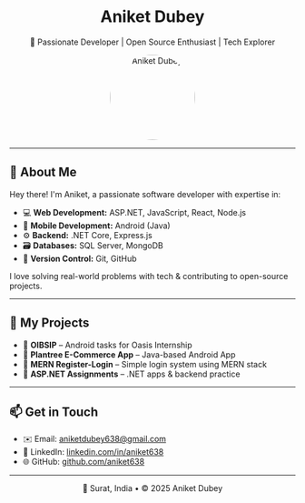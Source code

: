 <h1 align="center">Aniket Dubey</h1>
<p align="center">🚀 Passionate Developer | Open Source Enthusiast | Tech Explorer</p>

<p align="center">
  <img src="https://user-images.githubusercontent.com/124523880/265447375-0a5b3031-1e99-4cd3-9ebc-d1372fcf68e6.png" width="150" style="border-radius: 50%;" alt="Aniket Dubey"/>
</p>

---

## 🌟 About Me

Hey there! I'm Aniket, a passionate software developer with expertise in:

- 💻 **Web Development:** ASP.NET, JavaScript, React, Node.js  
- 📱 **Mobile Development:** Android (Java)  
- ⚙️ **Backend:** .NET Core, Express.js  
- 🗃️ **Databases:** SQL Server, MongoDB  
- 🧠 **Version Control:** Git, GitHub  

I love solving real-world problems with tech & contributing to open-source projects.

---

## 🚀 My Projects

- 🔹 **OIBSIP** – Android tasks for Oasis Internship  
- 🔹 **Plantree E-Commerce App** – Java-based Android App  
- 🔹 **MERN Register-Login** – Simple login system using MERN stack  
- 🔹 **ASP.NET Assignments** – .NET apps & backend practice  

---

## 📫 Get in Touch

- ✉️ Email: [aniketdubey638@gmail.com](mailto:aniketdubey638@gmail.com)  
- 💼 LinkedIn: [linkedin.com/in/aniket638](https://linkedin.com/in/aniket638)  
- 🌐 GitHub: [github.com/aniket638](https://github.com/aniket638)

---

<p align="center">📍 Surat, India • © 2025 Aniket Dubey</p>
